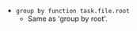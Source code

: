 <!-- placeholder to force blank line before included text -->

- ```group by function task.file.root```
    - Same as 'group by root'.


<!-- placeholder to force blank line after included text -->
